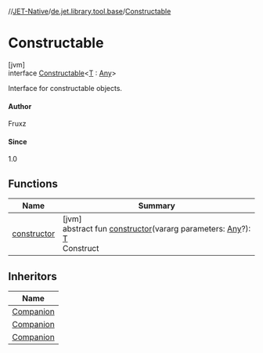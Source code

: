 //[JET-Native](../../../index.md)/[de.jet.library.tool.base](../index.md)/[Constructable](index.md)

# Constructable

[jvm]\
interface [Constructable](index.md)&lt;[T](index.md) : [Any](https://kotlinlang.org/api/latest/jvm/stdlib/kotlin/-any/index.html)&gt;

Interface for constructable objects.

#### Author

Fruxz

#### Since

1.0

## Functions

| Name | Summary |
|---|---|
| [constructor](constructor.md) | [jvm]<br>abstract fun [constructor](constructor.md)(vararg parameters: [Any](https://kotlinlang.org/api/latest/jvm/stdlib/kotlin/-any/index.html)?): [T](index.md)<br>Construct |

## Inheritors

| Name |
|---|
| [Companion](../../de.jet.library.tool.devlang/-j-s-o-n/-companion/index.md) |
| [Companion](../../de.jet.library.tool.devlang/-s-q-l/-companion/index.md) |
| [Companion](../../de.jet.library.tool.devlang/-y-a-m-l/-companion/index.md) |
